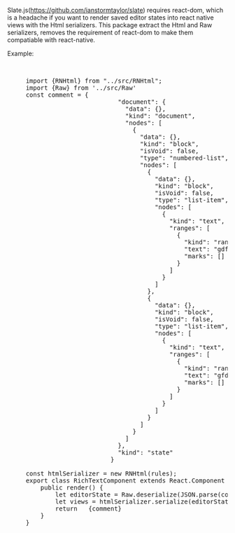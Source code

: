 Slate.js(https://github.com/ianstormtaylor/slate) requires react-dom, which is a headache if you want to render saved editor states into react native views with the Html serializers. This package extract the Html and Raw serializers, removes the requirement of react-dom to make them compatiable with react-native.

Example:

<pre>
    <div class="container">
     import {RNHtml} from "../src/RNHtml";
     import {Raw} from '../src/Raw'
     const comment = {
                              "document": {
                                "data": {},
                                "kind": "document",
                                "nodes": [
                                  {
                                    "data": {},
                                    "kind": "block",
                                    "isVoid": false,
                                    "type": "numbered-list",
                                    "nodes": [
                                      {
                                        "data": {},
                                        "kind": "block",
                                        "isVoid": false,
                                        "type": "list-item",
                                        "nodes": [
                                          {
                                            "kind": "text",
                                            "ranges": [
                                              {
                                                "kind": "range",
                                                "text": "gdfgdffgdfdgfdg",
                                                "marks": []
                                              }
                                            ]
                                          }
                                        ]
                                      },
                                      {
                                        "data": {},
                                        "kind": "block",
                                        "isVoid": false,
                                        "type": "list-item",
                                        "nodes": [
                                          {
                                            "kind": "text",
                                            "ranges": [
                                              {
                                                "kind": "range",
                                                "text": "gfdgfdgfddfggdffdg",
                                                "marks": []
                                              }
                                            ]
                                          }
                                        ]
                                      }
                                    ]
                                  }
                                ]
                              },
                              "kind": "state"
                            }

     const htmlSerializer = new RNHtml(rules);
     export class RichTextComponent extends React.Component {
         public render() {
             let editorState = Raw.deserialize(JSON.parse(comment), {terse: true});
             let views = htmlSerializer.serialize(editorState);
             return  <View> {comment}</View>
         }
     }
    </div>
</pre>